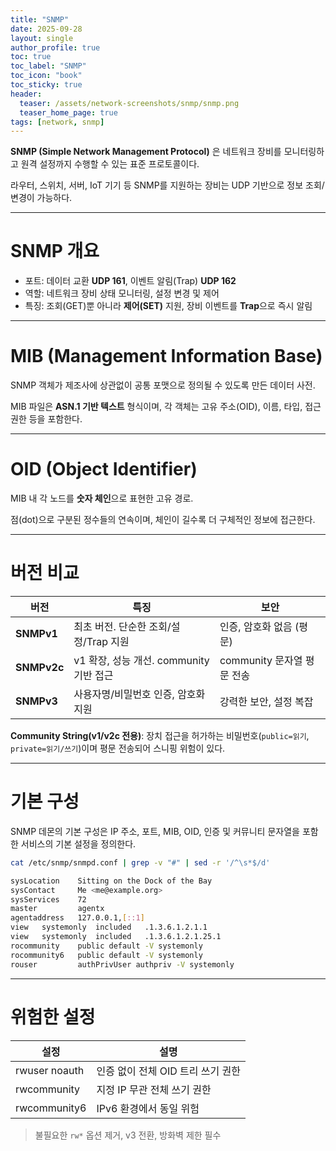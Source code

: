 ```yaml
---
title: "SNMP"
date: 2025-09-28
layout: single
author_profile: true
toc: true
toc_label: "SNMP"
toc_icon: "book"
toc_sticky: true
header:
  teaser: /assets/network-screenshots/snmp/snmp.png
  teaser_home_page: true
tags: [network, snmp]
---
```


**SNMP (Simple Network Management Protocol)** 은 네트워크 장비를 모니터링하고 원격 설정까지 수행할 수 있는 표준 프로토콜이다.  

라우터, 스위치, 서버, IoT 기기 등 SNMP를 지원하는 장비는 UDP 기반으로 정보 조회/변경이 가능하다.

---

# SNMP 개요

- 포트: 데이터 교환 **UDP 161**, 이벤트 알림(Trap) **UDP 162**  
- 역할: 네트워크 장비 상태 모니터링, 설정 변경 및 제어  
- 특징: 조회(GET)뿐 아니라 **제어(SET)** 지원, 장비 이벤트를 **Trap**으로 즉시 알림

---

# MIB (Management Information Base)

SNMP 객체가 제조사에 상관없이 공통 포맷으로 정의될 수 있도록 만든 데이터 사전.  

MIB 파일은 **ASN.1 기반 텍스트** 형식이며, 각 객체는 고유 주소(OID), 이름, 타입, 접근 권한 등을 포함한다.

---

# OID (Object Identifier)

MIB 내 각 노드를 **숫자 체인**으로 표현한 고유 경로.  

점(dot)으로 구분된 정수들의 연속이며, 체인이 길수록 더 구체적인 정보에 접근한다.

---

# 버전 비교

| 버전 | 특징 | 보안 |
|---|---|---|
| **SNMPv1** | 최초 버전. 단순한 조회/설정/Trap 지원 | 인증, 암호화 없음 (평문) |
| **SNMPv2c** | v1 확장, 성능 개선. community 기반 접근 | community 문자열 평문 전송 |
| **SNMPv3** | 사용자명/비밀번호 인증, 암호화 지원 | 강력한 보안, 설정 복잡 |

**Community String(v1/v2c 전용)**: 장치 접근을 허가하는 비밀번호(`public=읽기`, `private=읽기/쓰기`)이며 평문 전송되어 스니핑 위험이 있다.

---

# 기본 구성

SNMP 데몬의 기본 구성은 IP 주소, 포트, MIB, OID, 인증 및 커뮤니티 문자열을 포함한 서비스의 기본 설정을 정의한다.

```bash
cat /etc/snmp/snmpd.conf | grep -v "#" | sed -r '/^\s*$/d'

sysLocation    Sitting on the Dock of the Bay
sysContact     Me <me@example.org>
sysServices    72
master         agentx
agentaddress   127.0.0.1,[::1]
view   systemonly  included   .1.3.6.1.2.1.1
view   systemonly  included   .1.3.6.1.2.1.25.1
rocommunity    public default -V systemonly
rocommunity6   public default -V systemonly
rouser         authPrivUser authpriv -V systemonly
```

---

# 위험한 설정

| 설정 | 설명 |
| --- | --- |
| rwuser noauth | 인증 없이 전체 OID 트리 쓰기 권한 |
| rwcommunity <string> <IP> | 지정 IP 무관 전체 쓰기 권한 |
| rwcommunity6 <string> <IPv6> | IPv6 환경에서 동일 위험 |

> 불필요한 `rw*` 옵션 제거, v3 전환, 방화벽 제한 필수

